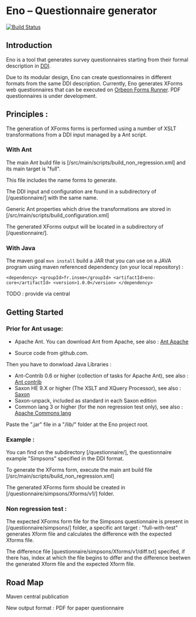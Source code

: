 # Eno – Questionnaire generator

[![Build Status](https://travis-ci.org/InseeFr/Eno.svg?branch=master)](https://travis-ci.org/InseeFr/Eno)

## Introduction

Eno is a tool that generates survey questionnaires starting from their formal description in [DDI](http://ddialliance.org/).

Due to its modular design, Eno can create questionnaires in different formats from the same DDI description. Currently, Eno generates XForms web questionnaires that can be executed on [Orbeon Forms Runner](http://www.orbeon.com/). PDF questionnaires is under development.

## Principles : 
 
The generation of XForms forms is performed using a number of XSLT transformations from a DDI input managed by a Ant script.
 

### With Ant

The main Ant build file is [/src/main/scripts/build_non_regression.xml] and its main target is "full".

 
This file includes the name forms to generate.

 
The DDI input and configuration are found in a subdirectory of [/questionnaire/] with the same name.

 
Generic Ant properties which drive the transformations are stored in [/src/main/scripts/build_configuration.xml]

 
The generated XForms output will be located in a subdirectory of [/questionnaire/].


### With Java

The maven goal `mvn install` build a JAR that you can use on a JAVA program using maven referenced dependency (on your local repository) : 

`
<dependency>
			<groupId>fr.insee</groupId>
			<artifactId>eno-core</artifactId>
			<version>1.0.0</version>
</dependency>
`


TODO : provide via central


## Getting Started
 
### Prior for Ant usage: 
 
 * Apache Ant. You can download Ant from Apache, see also : [Ant Apache](http://ant.apache.org/)
 
 * Source code from github.com.
 
Then you have to donwload Java Libraries : 

* Ant-Contrib 0.6 or higher (collection of tasks for Apache Ant), see also : [Ant contrib](http://ant-contrib.sourceforge.net/)
* Saxon HE 9.X or higher (The XSLT and XQuery Processor), see also : [Saxon](https://mvnrepository.com/artifact/net.sf.saxon/Saxon-HE)
* Saxon-unpack, included as standard in each Saxon edition
* Common lang 3 or higher (for the non regression test only), see also : [Apache Commons lang](https://commons.apache.org/proper/commons-lang/)

Paste the ".jar" file in a "/lib/" folder at the Eno project root.


### Example : 
 
You can find on the subdirectory [/questionnaire/], the questionnaire example "Simpsons" specified in the DDI format.


To generate the XForms form, execute the main ant build file [/src/main/scripts/build_non_regression.xml]


The generated XForms form should be created in [/questionnaire/simpsons/Xforms/v1/] folder.
 

### Non regression test : 
 
The expected XForms form file for the Simpsons questionnaire is present in [/questionnaire/simpsons/] folder, a specific ant target : "full-with-test" generates Xform file and calculates the difference with the expected Xforms file.


The difference file [questionnaire/simpsons/Xforms/v1/diff.txt] specifed, if there has, index at which the file begins to differ and the difference beetwen the generated Xform file and the expected Xform file.

## Road Map

Maven central publication


New output format : PDF for paper questionnaire
